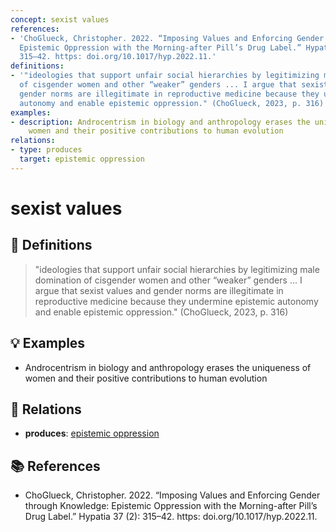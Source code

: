 ```yaml
---
concept: sexist values
references:
- 'ChoGlueck, Christopher. 2022. “Imposing Values and Enforcing Gender through Knowledge:
  Epistemic Oppression with the Morning-after Pill’s Drug Label.” Hypatia 37 (2):
  315–42. https: doi.org/10.1017/hyp.2022.11.'
definitions:
- '"ideologies that support unfair social hierarchies by legitimizing male domination
  of cisgender women and other “weaker” genders ... I argue that sexist values and
  gender norms are illegitimate in reproductive medicine because they undermine epistemic
  autonomy and enable epistemic oppression." (ChoGlueck, 2023, p. 316)'
examples:
- description: Androcentrism in biology and anthropology erases the uniqueness of
    women and their positive contributions to human evolution
relations:
- type: produces
  target: epistemic oppression
---
```


# sexist values

## 📖 Definitions

> "ideologies that support unfair social hierarchies by legitimizing male domination of cisgender women and other “weaker” genders ... I argue that sexist values and gender norms are illegitimate in reproductive medicine because they undermine epistemic autonomy and enable epistemic oppression." (ChoGlueck, 2023, p. 316)

## 💡 Examples

- Androcentrism in biology and anthropology erases the uniqueness of women and their positive contributions to human evolution

## 🔗 Relations

- **produces**: [epistemic oppression](./epistemic-oppression.md)

## 📚 References

- ChoGlueck, Christopher. 2022. “Imposing Values and Enforcing Gender through Knowledge: Epistemic Oppression with the Morning-after Pill’s Drug Label.” Hypatia 37 (2): 315–42. https: doi.org/10.1017/hyp.2022.11.
